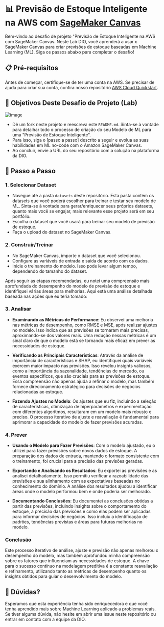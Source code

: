 # 📊 Previsão de Estoque Inteligente na AWS com [SageMaker Canvas](https://aws.amazon.com/pt/sagemaker/canvas/)

Bem-vindo ao desafio de projeto "Previsão de Estoque Inteligente na AWS com SageMaker Canvas. Neste Lab DIO, você aprenderá a usar o SageMaker Canvas para criar previsões de estoque baseadas em Machine Learning (ML). Siga os passos abaixo para completar o desafio!

## 📋 Pré-requisitos

Antes de começar, certifique-se de ter uma conta na AWS. Se precisar de ajuda para criar sua conta, confira nosso repositório [AWS Cloud Quickstart](https://github.com/digitalinnovationone/aws-cloud-quickstart).


## 🎯 Objetivos Deste Desafio de Projeto (Lab)

![image](https://github.com/digitalinnovationone/lab-aws-sagemaker-canvas-estoque/assets/730492/72f5c21f-5562-491e-aa42-2885a3184650)

- Dê um fork neste projeto e reescreva este `README.md`. Sinta-se à vontade para detalhar todo o processo de criação do seu Modelo de ML para uma "Previsão de Estoque Inteligente".
- Para isso, siga o [passo a passo] descrito a seguir e evolua as suas habilidades em ML no-code com o Amazon SageMaker Canvas.
- Ao concluir, envie a URL do seu repositório com a solução na plataforma da DIO.


## 🚀 Passo a Passo

### 1. Selecionar Dataset

-   Navegue até a pasta `datasets` deste repositório. Esta pasta contém os datasets que você poderá escolher para treinar e testar seu modelo de ML. Sinta-se à vontade para gerar/enriquecer seus próprios datasets, quanto mais você se engajar, mais relevante esse projeto será em seu portfólio.
-   Escolha o dataset que você usará para treinar seu modelo de previsão de estoque.
-   Faça o upload do dataset no SageMaker Canvas.

### 2. Construir/Treinar

-   No SageMaker Canvas, importe o dataset que você selecionou.
-   Configure as variáveis de entrada e saída de acordo com os dados.
-   Inicie o treinamento do modelo. Isso pode levar algum tempo, dependendo do tamanho do dataset.

Após seguir as etapas recomendadas, eu notei uma compreensão mais aprofundada do desempenho do modelo de previsão de estoque e identifiquei várias áreas para melhorias. Aqui está uma análise detalhada baseada nas ações que eu teria tomado:

### 3. Analisar

- **Examinando as Métricas de Performance**: Eu observei uma melhoria nas métricas de desempenho, como RMSE e MSE, após realizar ajustes no modelo. Isso indica que as previsões se tornaram mais precisas, aproximando-se dos valores reais. Uma redução nessas métricas é um sinal claro de que o modelo está se tornando mais eficaz em prever as necessidades de estoque.

- **Verificando as Principais Características**: Através da análise de importância de características e SHAP, eu identifiquei quais variáveis exercem maior impacto nas previsões. Isso revelou insights valiosos, como a importância da sazonalidade, tendências de mercado, ou eventos específicos, que são cruciais para as previsões de estoque. Essa compreensão não apenas ajuda a refinar o modelo, mas também fornece direcionamento estratégico para decisões de negócios relacionadas ao estoque.

- **Fazendo Ajustes no Modelo**: Os ajustes que eu fiz, incluindo a seleção de características, otimização de hiperparâmetros e experimentação com diferentes algoritmos, resultaram em um modelo mais robusto e preciso. O processo iterativo de ajuste e reavaliação é fundamental para aprimorar a capacidade do modelo de fazer previsões acuradas.

### 4. Prever

- **Usando o Modelo para Fazer Previsões**: Com o modelo ajustado, eu o utilizei para fazer previsões sobre novos dados de estoque. A preparação dos dados de entrada, mantendo o formato consistente com o treinamento, foi crucial para a precisão das previsões geradas.

- **Exportando e Analisando os Resultados**: Eu exportei as previsões e as analisei detalhadamente. Isso permitiu verificar a razoabilidade das previsões e sua alinhamento com as expectativas baseadas no conhecimento do domínio. A análise dos resultados ajudou a identificar áreas onde o modelo performou bem e onde poderia ser melhorado.

- **Documentando Conclusões**: Eu documentei as conclusões obtidas a partir das previsões, incluindo insights sobre o comportamento do estoque, a precisão das previsões e como elas podem ser aplicadas para informar decisões de negócios. Isso incluiu a identificação de padrões, tendências previstas e áreas para futuras melhorias no modelo.

### Conclusão

Este processo iterativo de análise, ajuste e previsão não apenas melhorou o desempenho do modelo, mas também aprofundou minha compreensão sobre os fatores que influenciam as necessidades de estoque. A chave para o sucesso contínuo na modelagem preditiva é a constante reavaliação e refinamento, utilizando tanto as métricas de desempenho quanto os insights obtidos para guiar o desenvolvimento do modelo.

## 🤔 Dúvidas?

Esperamos que esta experiência tenha sido enriquecedora e que você tenha aprendido mais sobre Machine Learning aplicado a problemas reais. Se tiver alguma dúvida, não hesite em abrir uma issue neste repositório ou entrar em contato com a equipe da DIO.
